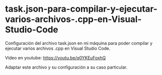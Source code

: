 # task.json-para-compilar-y-ejecutar-varios-archivos-.cpp-en-Visual-Studio-Code

Configuración del archivo task.json en mi máquina para poder compilar y ejecutar varios archivos .cpp en Visual Studio Code. 

Vídeo en youtube: https://youtu.be/q0YKEuFoxhQ

Adaptar este archivo y su configuración a su caso particular.
